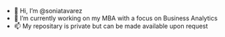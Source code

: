 - 👋 Hi, I’m @soniatavarez
- 🌱 I’m currently working on my MBA with a focus on Business Analytics
- 📫 My repositary is private but can be made available upon request
